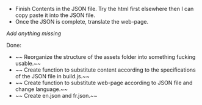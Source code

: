 - Finish Contents in the JSON file. Try the html first elsewhere then I can copy paste it into the JSON file.
- Once the JSON is complete, translate the web-page.

_Add anything missing_

Done:
- ~~ Reorganize the structure of the assets folder into something fucking usable.~~
- ~~ Create function to substitute content according to the specifications of the JSON file in build.js.~~
- ~~ Create function to substitute web-page according to JSON file and change language.~~
- ~~ Create en.json and fr.json.~~
